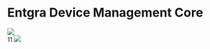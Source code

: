 # Entgra Device Management Core

<a href='https://opensource.org/licenses/Apache-2.0'><img src='https://img.shields.io/badge/License-Apache%202.0-blue.svg'></a><br/>
11
<a href='#'><img src="https://builder.entgra.net/buildStatus/icon?job=device-mgt-core"></a>
